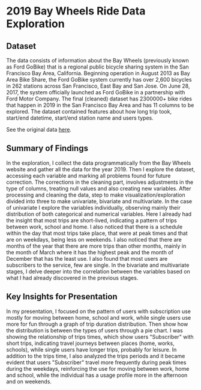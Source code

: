 # 2019 Bay Wheels Ride Data Exploration

## Dataset

The data consists of information about the Bay Wheels (previously known as Ford GoBike) that is a regional public bicycle sharing system in the San Francisco Bay Area, California. Beginning operation in August 2013 as Bay Area Bike Share, the Ford GoBike system currently has over 2,600 bicycles in 262 stations across San Francisco, East Bay and San Jose. On June 28, 2017, the system officially launched as Ford GoBike in a partnership with Ford Motor Company.
The final (cleaned) dataset has 2300000+ bike rides that happen in 2019 in the San Francisco Bay Area and has 11 columns to be explored. The dataset contained features about how long trip took, start/end datetime, start/end station name and users types. 

See the original data [here](https://www.lyft.com/bikes/bay-wheels/system-data).

## Summary of Findings

In the exploration, I collect the data programmatically from the Bay Wheels website and gather all the data for the year 2019.
Then I explore the dataset, accessing each variable and marking all problems found for future correction.
The corrections in the cleaning part, involves adjustments in the type of columns, treating null values ​​and also creating new variables.
After processing and cleaning the data, step to make visualization/exploration divided into three to make univariate, bivariate and multivariate.
In the case of univariate I explore the variables individually, observing mainly their distribution of both categorical and numerical variables. Here I already had the insight that most trips are short-lived, indicating a pattern of trips between work, school and home.
I also noticed that there is a schedule within the day that most trips take place, that were at peak times and that are on weekdays, being less on weekends.
I also noticed that there are months of the year that there are more trips than other months, mainly in the month of March where it has the highest peak and the month of December that has the least use.
I also found that most users are subscribers to the service, few are single.
In the bivariate and multivariate stages, I delve deeper into the correlation between the variables based on what I had already discovered in the previous stages.

## Key Insights for Presentation

In my presentation, I focused on the pattern of users with subscription use mostly for moving between home, school and work, while single users use more for fun through a graph of trip duration distribution.
Then show how the distribution is between the types of users through a pie chart.
I was showing the relationship of trips times, which show users "Subscriber" with short trips, indicating travel journeys between places (home, works, schools), while single users have longer trips, probably for leisure.
In addition to the trips time, I also analyzed the trips periods and it became evident that users "Subscriber" travel more frequently during peak times during the weekdays, reinforcing the use for moving between work, home and school, while the individual has a usage profile more in the afternoon and on weekends.